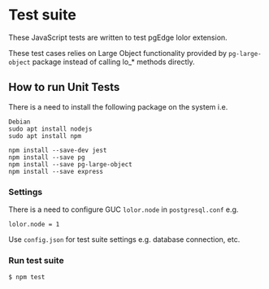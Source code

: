 # Test suite

These JavaScript tests are written to test pgEdge lolor extension.

These test cases relies on Large Object functionality provided
by `pg-large-object` package instead of calling lo_* methods directly.

## How to run Unit Tests

There is a need to install the following package on the
system i.e.

```
Debian
sudo apt install nodejs
sudo apt install npm

npm install --save-dev jest
npm install --save pg
npm install --save pg-large-object
npm install --save express
```

### Settings 

There is a need to configure GUC `lolor.node` in `postgresql.conf` e.g.
```
lolor.node = 1
```

Use `config.json` for test suite settings e.g. database connection, etc.

### Run test suite

```
$ npm test
```